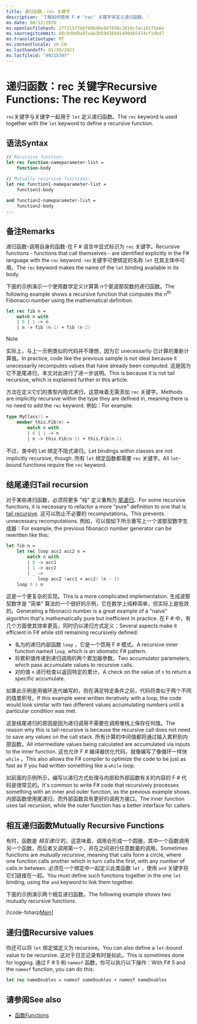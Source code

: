 ```yaml
---
title: 递归函数：rec 关键字
description: '了解如何使用 F # "rec" 关键字来定义递归函数。'
ms.date: 08/12/2020
ms.openlocfilehash: 27f215f7b6f09646e847898c2618cfac10175e6e
ms.sourcegitcommit: 68c9d9d9a97aab3b59d388914004b5474cf1dbd7
ms.translationtype: MT
ms.contentlocale: zh-CN
ms.lasthandoff: 01/30/2021
ms.locfileid: "99215707"
---
```

# <a name="recursive-functions-the-rec-keyword"></a><span data-ttu-id="f1d7b-103">递归函数：rec 关键字</span><span class="sxs-lookup"><span data-stu-id="f1d7b-103">Recursive Functions: The rec Keyword</span></span>

<span data-ttu-id="f1d7b-104">`rec`关键字与关键字一起用于 `let` 定义递归函数。</span><span class="sxs-lookup"><span data-stu-id="f1d7b-104">The `rec` keyword is used together with the `let` keyword to define a recursive function.</span></span>

## <a name="syntax"></a><span data-ttu-id="f1d7b-105">语法</span><span class="sxs-lookup"><span data-stu-id="f1d7b-105">Syntax</span></span>

```fsharp
// Recursive function:
let rec function-nameparameter-list =
    function-body

// Mutually recursive functions:
let rec function1-nameparameter-list =
    function1-body

and function2-nameparameter-list =
    function2-body
...
```

## <a name="remarks"></a><span data-ttu-id="f1d7b-106">备注</span><span class="sxs-lookup"><span data-stu-id="f1d7b-106">Remarks</span></span>

<span data-ttu-id="f1d7b-107">递归函数-调用自身的函数-在 F # 语言中显式标识为 `rec` 关键字。</span><span class="sxs-lookup"><span data-stu-id="f1d7b-107">Recursive functions - functions that call themselves - are identified explicitly in the F# language with the `rec` keyword.</span></span> <span data-ttu-id="f1d7b-108">`rec`关键字可使绑定的名称 `let` 在其主体中可用。</span><span class="sxs-lookup"><span data-stu-id="f1d7b-108">The `rec` keyword makes the name of the `let` binding available in its body.</span></span>

<span data-ttu-id="f1d7b-109">下面的示例演示一个使用数学定义计算第 *n*<sup></sup>个斐波那契数的递归函数。</span><span class="sxs-lookup"><span data-stu-id="f1d7b-109">The following example shows a recursive function that computes the *n*<sup>th</sup> Fibonacci number using the mathematical definition.</span></span>

```fsharp
let rec fib n =
    match n with
    | 0 | 1 -> n
    | n -> fib (n-1) + fib (n-2)
```

> [!NOTE]
> <span data-ttu-id="f1d7b-110">实际上，与上一示例类似的代码并不理想，因为它 unecessarily 已计算的重新计算值。</span><span class="sxs-lookup"><span data-stu-id="f1d7b-110">In practice, code like the previous sample is not ideal because it unecessarily recomputes values that have already been computed.</span></span> <span data-ttu-id="f1d7b-111">这是因为它不是尾递归，本文对此进行了进一步说明。</span><span class="sxs-lookup"><span data-stu-id="f1d7b-111">This is because it is not tail recursive, which is explained further in this article.</span></span>

<span data-ttu-id="f1d7b-112">方法在定义它们的类型内隐式递归，这意味着无需添加 `rec` 关键字。</span><span class="sxs-lookup"><span data-stu-id="f1d7b-112">Methods are implicitly recursive within the type they are defined in, meaning there is no need to add the `rec` keyword.</span></span> <span data-ttu-id="f1d7b-113">例如：</span><span class="sxs-lookup"><span data-stu-id="f1d7b-113">For example:</span></span>

```fsharp
type MyClass() =
    member this.Fib(n) =
        match n with
        | 0 | 1 -> n
        | n -> this.Fib(n-1) + this.Fib(n-2)
```

<span data-ttu-id="f1d7b-114">不过，类中的 Let 绑定不隐式递归。</span><span class="sxs-lookup"><span data-stu-id="f1d7b-114">Let bindings within classes are not implicitly recursive, though.</span></span> <span data-ttu-id="f1d7b-115">所有 `let` 绑定函数都需要 `rec` 关键字。</span><span class="sxs-lookup"><span data-stu-id="f1d7b-115">All `let`-bound functions require the `rec` keyword.</span></span>

## <a name="tail-recursion"></a><span data-ttu-id="f1d7b-116">结尾递归</span><span class="sxs-lookup"><span data-stu-id="f1d7b-116">Tail recursion</span></span>

<span data-ttu-id="f1d7b-117">对于某些递归函数，必须将更多 "纯" 定义重构为 [尾递归](https://cs.stackexchange.com/questions/6230/what-is-tail-recursion)。</span><span class="sxs-lookup"><span data-stu-id="f1d7b-117">For some recursive functions, it is necessary to refactor a more "pure" definition to one that is [tail recursive](https://cs.stackexchange.com/questions/6230/what-is-tail-recursion).</span></span> <span data-ttu-id="f1d7b-118">这可以防止不必要的 recomputations。</span><span class="sxs-lookup"><span data-stu-id="f1d7b-118">This prevents unnecessary recomputations.</span></span> <span data-ttu-id="f1d7b-119">例如，可以按如下所示重写上一个波那契数字生成器：</span><span class="sxs-lookup"><span data-stu-id="f1d7b-119">For example, the previous fibonacci number generator can be rewritten like this:</span></span>

```fsharp
let fib n =
    let rec loop acc1 acc2 n =
        match n with
        | 0 -> acc1
        | 1 -> acc2
        | _ ->
            loop acc2 (acc1 + acc2) (n - 1)
    loop 0 1 n
```

<span data-ttu-id="f1d7b-120">这是一个更复杂的实现。</span><span class="sxs-lookup"><span data-stu-id="f1d7b-120">This is a more complicated implementation.</span></span> <span data-ttu-id="f1d7b-121">生成波那契数字是 "简单" 算法的一个很好的示例，它在数学上纯粹简单，但实际上是低效的。</span><span class="sxs-lookup"><span data-stu-id="f1d7b-121">Generating a fibonacci number is a great example of a "naive" algorithm that's mathematically pure but inefficient in practice.</span></span> <span data-ttu-id="f1d7b-122">在 F # 中，有几个方面使其效率更高，同时仍以递归方式定义：</span><span class="sxs-lookup"><span data-stu-id="f1d7b-122">Several aspects make it efficient in F# while still remaining recursively defined:</span></span>

* <span data-ttu-id="f1d7b-123">名为的递归内部函数 `loop` ，它是一个惯用 F # 模式。</span><span class="sxs-lookup"><span data-stu-id="f1d7b-123">A recursive inner function named `loop`, which is an idiomatic F# pattern.</span></span>
* <span data-ttu-id="f1d7b-124">将累积值传递到递归调用的两个累加器参数。</span><span class="sxs-lookup"><span data-stu-id="f1d7b-124">Two accumulator parameters, which pass accumulate values to recursive calls.</span></span>
* <span data-ttu-id="f1d7b-125">对的值 `n` 进行检查以返回特定的累计。</span><span class="sxs-lookup"><span data-stu-id="f1d7b-125">A check on the value of `n` to return a specific accumulate.</span></span>

<span data-ttu-id="f1d7b-126">如果此示例是用循环迭代编写的，则在满足特定条件之前，代码将类似于两个不同的值累积号。</span><span class="sxs-lookup"><span data-stu-id="f1d7b-126">If this example were written iteratively with a loop, the code would look similar with two different values accumulating numbers until a particular condition was met.</span></span>

<span data-ttu-id="f1d7b-127">这是结尾递归的原因是因为递归调用不需要在调用堆栈上保存任何值。</span><span class="sxs-lookup"><span data-stu-id="f1d7b-127">The reason why this is tail-recursive is because the recursive call does not need to save any values on the call stack.</span></span> <span data-ttu-id="f1d7b-128">所有计算的中间值都将通过输入累积到内部函数。</span><span class="sxs-lookup"><span data-stu-id="f1d7b-128">All intermediate values being calculated are accumulated via inputs to the inner function.</span></span> <span data-ttu-id="f1d7b-129">这也允许 F # 编译器优化代码，就像编写了像循环一样快 `while` 。</span><span class="sxs-lookup"><span data-stu-id="f1d7b-129">This also allows the F# compiler to optimize the code to be just as fast as if you had written something like a `while` loop.</span></span>

<span data-ttu-id="f1d7b-130">如前面的示例所示，编写以递归方式处理与内部和外部函数有关的内容的 F # 代码是很常见的。</span><span class="sxs-lookup"><span data-stu-id="f1d7b-130">It's common to write F# code that recursively processes something with an inner and outer function, as the previous example shows.</span></span> <span data-ttu-id="f1d7b-131">内部函数使用尾递归，而外部函数具有更好的调用方接口。</span><span class="sxs-lookup"><span data-stu-id="f1d7b-131">The inner function uses tail recursion, while the outer function has a better interface for callers.</span></span>

## <a name="mutually-recursive-functions"></a><span data-ttu-id="f1d7b-132">相互递归函数</span><span class="sxs-lookup"><span data-stu-id="f1d7b-132">Mutually Recursive Functions</span></span>

<span data-ttu-id="f1d7b-133">有时，函数是 *相互递归* 的，这意味着，调用会形成一个圆圈，其中一个函数调用另一个函数，而后者又调用第一个，并在之间进行任意数量的调用。</span><span class="sxs-lookup"><span data-stu-id="f1d7b-133">Sometimes functions are *mutually recursive*, meaning that calls form a circle, where one function calls another which in turn calls the first, with any number of calls in between.</span></span> <span data-ttu-id="f1d7b-134">必须在一个绑定中一起定义此类函数 `let` ，使用 `and` 关键字将它们链接在一起。</span><span class="sxs-lookup"><span data-stu-id="f1d7b-134">You must define such functions together in the one `let` binding, using the `and` keyword to link them together.</span></span>

<span data-ttu-id="f1d7b-135">下面的示例演示两个相互递归函数。</span><span class="sxs-lookup"><span data-stu-id="f1d7b-135">The following example shows two mutually recursive functions.</span></span>

[!code-fsharp[Main](~/samples/snippets/fsharp/lang-ref-1/snippet4002.fs)]

## <a name="recursive-values"></a><span data-ttu-id="f1d7b-136">递归值</span><span class="sxs-lookup"><span data-stu-id="f1d7b-136">Recursive values</span></span>

<span data-ttu-id="f1d7b-137">你还可以将 `let` 绑定值定义为 recursive。</span><span class="sxs-lookup"><span data-stu-id="f1d7b-137">You can also define a `let`-bound value to be recursive.</span></span> <span data-ttu-id="f1d7b-138">这对于日志记录有时是如此。</span><span class="sxs-lookup"><span data-stu-id="f1d7b-138">This is sometimes done for logging.</span></span> <span data-ttu-id="f1d7b-139">通过 F # 5 和 `nameof` 函数，你可以执行以下操作：</span><span class="sxs-lookup"><span data-stu-id="f1d7b-139">With F# 5 and the `nameof` function, you can do this:</span></span>

```fsharp
let rec nameDoubles = nameof nameDoubles + nameof nameDoubles
```

## <a name="see-also"></a><span data-ttu-id="f1d7b-140">请参阅</span><span class="sxs-lookup"><span data-stu-id="f1d7b-140">See also</span></span>

- [<span data-ttu-id="f1d7b-141">函数</span><span class="sxs-lookup"><span data-stu-id="f1d7b-141">Functions</span></span>](index.md)
